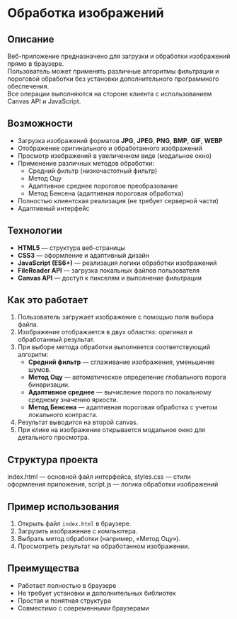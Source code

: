 # Обработка изображений

## Описание

Веб-приложение предназначено для загрузки и обработки изображений прямо в браузере.  
Пользователь может применять различные алгоритмы фильтрации и пороговой обработки без установки дополнительного программного обеспечения.  
Все операции выполняются на стороне клиента с использованием Canvas API и JavaScript.

## Возможности

- Загрузка изображений форматов **JPG**, **JPEG**, **PNG**, **BMP**, **GIF**, **WEBP**
- Отображение оригинального и обработанного изображений
- Просмотр изображений в увеличенном виде (модальное окно)
- Применение различных методов обработки:
  - Средний фильтр (низкочастотный фильтр)
  - Метод Оцу
  - Адаптивное среднее пороговое преобразование
  - Метод Бенсена (адаптивная пороговая обработка)
- Полностью клиентская реализация (не требует серверной части)
- Адаптивный интерфейс

## Технологии

- **HTML5** — структура веб-страницы  
- **CSS3** — оформление и адаптивный дизайн  
- **JavaScript (ES6+)** — реализация логики обработки изображений  
- **FileReader API** — загрузка локальных файлов пользователя  
- **Canvas API** — доступ к пикселям и выполнение фильтрации  

## Как это работает

1. Пользователь загружает изображение с помощью поля выбора файла.  
2. Изображение отображается в двух областях: оригинал и обработанный результат.  
3. При выборе метода обработки выполняется соответствующий алгоритм:  
   - **Средний фильтр** — сглаживание изображения, уменьшение шумов.  
   - **Метод Оцу** — автоматическое определение глобального порога бинаризации.  
   - **Адаптивное среднее** — вычисление порога по локальному среднему значению яркости.  
   - **Метод Бенсена** — адаптивная пороговая обработка с учетом локального контраста.  
4. Результат выводится на второй canvas.  
5. При клике на изображение открывается модальное окно для детального просмотра.  

## Структура проекта

index.html — основной файл интерфейса, styles.css — стили оформления приложения, script.js — логика обработки изображений

## Пример использования

1. Открыть файл `index.html` в браузере.  
2. Загрузить изображение с компьютера.  
3. Выбрать метод обработки (например, «Метод Оцу»).  
4. Просмотреть результат на обработанном изображении.  

## Преимущества

- Работает полностью в браузере  
- Не требует установки и дополнительных библиотек  
- Простая и понятная структура  
- Совместимо с современными браузерами  

